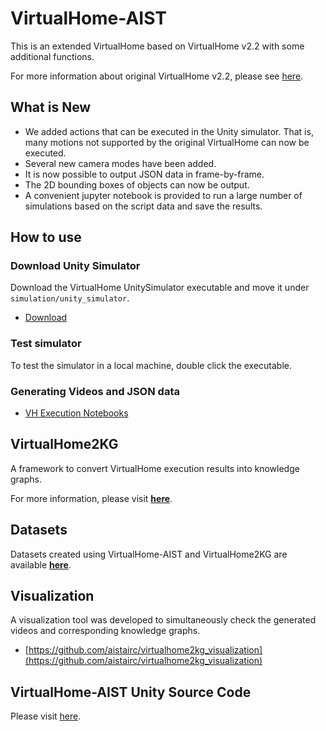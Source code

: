 # VirtualHome-AIST

This is an extended VirtualHome based on VirtualHome v2.2 with some additional functions.

For more information about original VirtualHome v2.2, please see [here](https://github.com/xavierpuigf/virtualhome/tree/v2.2.0).

## What is New
* We added actions that can be executed in the Unity simulator. That is, many motions not supported by the original VirtualHome can now be executed.
* Several new camera modes have been added.
* It is now possible to output JSON data in frame-by-frame.
* The 2D bounding boxes of objects can now be output.
* A convenient jupyter notebook is provided to run a large number of simulations based on the script data and save the results.

## How to use
### Download Unity Simulator
Download the VirtualHome UnitySimulator executable and move it under `simulation/unity_simulator`.

- [Download](https://github.com/aistairc/virtualhome_unity_aist/releases)

### Test simulator

To test the simulator in a local machine, double click the executable.

### Generating Videos and JSON data

* [VH Execution Notebooks](https://github.com/aistairc/virtualhome_aist/tree/main/demo)


## VirtualHome2KG

A framework to convert VirtualHome execution results into knowledge graphs.

For more information, please visit [**here**](https://github.com/aistairc/virtualhome2kg).

## Datasets

Datasets created using VirtualHome-AIST and VirtualHome2KG are available [**here**](https://github.com/KnowledgeGraphJapan/KGRC-RDF/blob/kgrc4si/README_en.md).

## Visualization

A visualization tool was developed to simultaneously check the generated videos and corresponding knowledge graphs.
* [https://github.com/aistairc/virtualhome2kg_visualization](https://github.com/aistairc/virtualhome2kg_visualization)

## VirtualHome-AIST Unity Source Code

Please visit [here](https://github.com/aistairc/virtualhome_unity_aist/).




